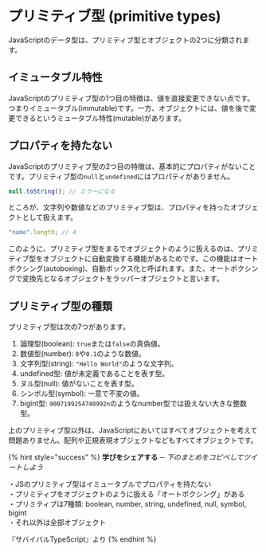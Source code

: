 # プリミティブ型 \(primitive types\)

JavaScriptのデータ型は、プリミティブ型とオブジェクトの2つに分類されます。

## イミュータブル特性

JavaScriptのプリミティブ型の1つ目の特徴は、値を直接変更できない点です。つまりイミュータブル\(immutable\)です。一方、オブジェクトには、値を後で変更できるというミュータブル特性\(mutable\)があります。

## プロパティを持たない

JavaScriptのプリミティブ型の2つ目の特徴は、基本的にプロパティがないことです。プリミティブ型の`null`と`undefined`にはプロパティがありません。

```javascript
null.toString(); // エラーになる
```

ところが、文字列や数値などのプリミティブ型は、プロパティを持ったオブジェクトとして扱えます。

```javascript
"name".length; // 4
```

このように、プリミティブ型をまるでオブジェクトのように扱えるのは、プリミティブ型をオブジェクトに自動変換する機能があるためです。この機能はオートボクシング\(autoboxing\)、自動ボックス化と呼ばれます。また、オートボクシングで変換先となるオブジェクトをラッパーオブジェクトと言います。

## プリミティブ型の種類

プリミティブ型は次の7つがあります。

1. 論理型\(boolean\): `true`または`false`の真偽値。
2. 数値型\(number\): `0`や`0.1`のような数値。
3. 文字列型\(string\): `"Hello World"`のような文字列。
4. undefined型: 値が未定義であることを表す型。
5. ヌル型\(null\): 値がないことを表す型。
6. シンボル型\(symbol\): 一意で不変の値。
7. bigint型: `9007199254740992n`のようなnumber型では扱えない大きな整数型。

上のプリミティブ型以外は、JavaScriptにおいてはすべてオブジェクトを考えて問題ありません。配列や正規表現オブジェクトなどもすべてオブジェクトです。

{% hint style="success" %}
**学びをシェアする** **─** _下のまとめをコピペしてツイートしよう_

・JSのプリミティブ型はイミュータブルでプロパティを持たない  
・プリミティブをオブジェクトのように扱える「オートボクシング」がある  
・プリミティブは7種類: boolean, number, string, undefined, null, symbol, bigint  
・それ以外は全部オブジェクト  
  
『サバイバルTypeScript』より
{% endhint %}

